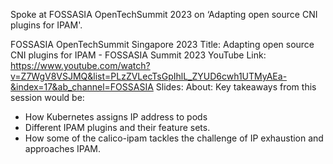 Spoke at FOSSASIA OpenTechSummit 2023 on ‘Adapting open source CNI plugins for IPAM'.

FOSSASIA OpenTechSummit Singapore 2023
Title: Adapting open source CNI plugins for IPAM - FOSSASIA Summit 2023
YouTube Link: https://www.youtube.com/watch?v=Z7WgV8VSJMQ&list=PLzZVLecTsGpIhlL_ZYUD6cwh1UTMyAEa-&index=17&ab_channel=FOSSASIA
Slides: 
About: Key takeaways from this session would be:
- How Kubernetes assigns IP address to pods 
- Different IPAM plugins and their feature sets. 
- How some of the calico-ipam tackles the challenge of IP exhaustion and approaches IPAM.

